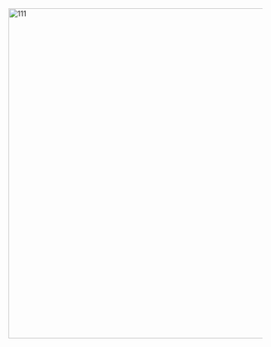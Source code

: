 

<img width="653" alt="111" src="https://user-images.githubusercontent.com/61510461/216955453-42513f59-0b04-4779-b8d1-e50e6960660f.PNG">
